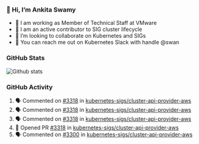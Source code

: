 ### 👋 Hi, I’m Ankita Swamy 

- 💼 I am working as Member of Technical Staff at VMware
- 👀 I am an active contributor to SIG cluster lifecycle 
- 💞️ I’m looking to collaborate on Kubernetes and SIGs
- 💬 You can reach me out on Kubernetes Slack with handle @swan

### GitHub Stats
![Github stats](https://github-readme-stats.vercel.app/api?username=Ankitasw&count_private=true&show_icons=true&theme=tokyonight)

### GitHub Activity 
<!--START_SECTION:activity-->
1. 🗣 Commented on [#3318](https://github.com/kubernetes-sigs/cluster-api-provider-aws/issues/3318) in [kubernetes-sigs/cluster-api-provider-aws](https://github.com/kubernetes-sigs/cluster-api-provider-aws)
2. 🗣 Commented on [#3318](https://github.com/kubernetes-sigs/cluster-api-provider-aws/issues/3318) in [kubernetes-sigs/cluster-api-provider-aws](https://github.com/kubernetes-sigs/cluster-api-provider-aws)
3. 🗣 Commented on [#3318](https://github.com/kubernetes-sigs/cluster-api-provider-aws/issues/3318) in [kubernetes-sigs/cluster-api-provider-aws](https://github.com/kubernetes-sigs/cluster-api-provider-aws)
4. 💪 Opened PR [#3318](https://github.com/kubernetes-sigs/cluster-api-provider-aws/pull/3318) in [kubernetes-sigs/cluster-api-provider-aws](https://github.com/kubernetes-sigs/cluster-api-provider-aws)
5. 🗣 Commented on [#3300](https://github.com/kubernetes-sigs/cluster-api-provider-aws/issues/3300) in [kubernetes-sigs/cluster-api-provider-aws](https://github.com/kubernetes-sigs/cluster-api-provider-aws)
<!--END_SECTION:activity-->
